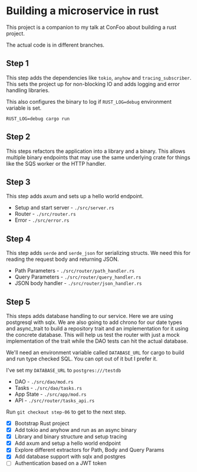 # Building a microservice in rust

This project is a companion to my talk at ConFoo about building a rust project.

The actual code is in different branches.

## Step 1

This step adds the dependencies like `tokio`, `anyhow` and `tracing_subscriber`.
This sets the project up for non-blocking IO and adds logging and error handling
libraries.

This also configures the binary to log if `RUST_LOG=debug` environment variable
is set.

```
RUST_LOG=debug cargo run
```

## Step 2

This steps refactors the application into a library and a binary. This
allows multiple binary endpoints that may use the same underlying crate for
things like the SQS worker or the HTTP handler.

## Step 3

This step adds axum and sets up a hello world endpoint.

* Setup and start server - `./src/server.rs`
* Router - `./src/router.rs`
* Error - `./src/error.rs`

## Step 4

This step adds `serde` and `serde_json` for serializing structs. We need
this for reading the request body and returning JSON.

* Path Parameters - `./src/router/path_handler.rs`
* Query Parameters - `./src/router/query_handler.rs`
* JSON body handler - `./src/router/json_handler.rs`

## Step 5

This steps adds database handling to our service. Here we are using
postgresql with sqlx. We are also going to add chrono for our date 
types and async_trait to build a repository trait and an implementation
for it using the concrete database. This will help us test the router
with just a mock implementation of the trait while the DAO tests can
hit the actual database.

We'll need an environment variable called `DATABASE_URL` for cargo to
build and run type checked SQL. You can opt out of it but I prefer it.

I've set my `DATABASE_URL` to `postgres:///testdb`

* DAO - `./src/dao/mod.rs`
* Tasks - `./src/dao/tasks.rs`
* App State - `./src/app/mod.rs`
* API - `./src/router/tasks_api.rs`

Run `git checkout step-06` to get to the next step.


* [x] Bootstrap Rust project
* [x] Add tokio and anyhow and run as an async binary
* [x] Library and binary structure and setup tracing
* [x] Add axum and setup a hello world endpoint
* [x] Explore different extractors for Path, Body and Query Params
* [x] Add database support with sqlx and postgres
* [ ] Authentication based on a JWT token

